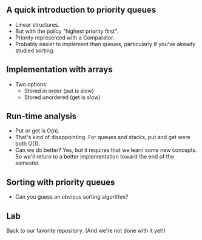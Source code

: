 A quick introduction to priority queues
---------------------------------------

* Linear structures.
* But with the policy "highest priority first".
* Priority represented with a Comparator.
* Probably easier to implement than queues, particularly if you've already
  studied sorting.

Implementation with arrays
--------------------------

* Two options: 
    * Stored in order (put is slow)
    * Stored unordered (get is slow)

Run-time analysis
-----------------

* Put or get is O(n).  
* That's kind of disappointing.  For queues and stacks, put and get
  were both O(1).
* Can we do better?  Yes, but it requires that we learn some new
  concepts.  So we'll return to a better implementation toward the
  end of the semester.

Sorting with priority queues
----------------------------

* Can you guess an obvious sorting algorithm?

Lab
---

Back to our favorite repository.  (And we're not done with it yet!)
